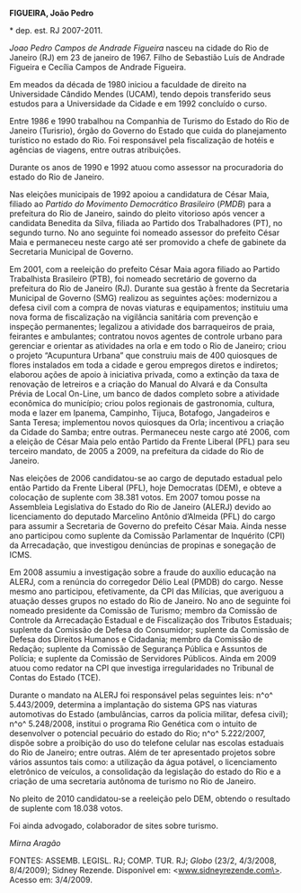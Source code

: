 **FIGUEIRA, João Pedro**

\* dep. est. RJ 2007-2011.

*Joao Pedro Campos de Andrade Figueira* nasceu na cidade do Rio de
Janeiro (RJ) em 23 de janeiro de 1967. Filho de Sebastião Luís de
Andrade Figueira e Cecília Campos de Andrade Figueira.

Em meados da década de 1980 iniciou a faculdade de direito na
Universidade Cândido Mendes (UCAM), tendo depois transferido seus
estudos para a Universidade da Cidade e em 1992 concluído o curso.

Entre 1986 e 1990 trabalhou na Companhia de Turismo do Estado do Rio de
Janeiro (Turisrio), órgão do Governo do Estado que cuida do planejamento
turístico no estado do Rio. Foi responsável pela fiscalização de hotéis
e agências de viagens, entre outras atribuições.

Durante os anos de 1990 e 1992 atuou como assessor na procuradoria do
estado do Rio de Janeiro.

Nas eleições municipais de 1992 apoiou a candidatura de César Maia,
filiado ao *Partido do Movimento Democrático Brasileiro* (*PMDB*) para a
prefeitura do Rio de Janeiro, saindo do pleito vitorioso após vencer a
candidata Benedita da Silva, filiada ao Partido dos Trabalhadores (PT),
no segundo turno. No ano seguinte foi nomeado assessor do prefeito César
Maia e permaneceu neste cargo até ser promovido a chefe de gabinete da
Secretaria Municipal de Governo.

Em 2001, com a reeleição do prefeito César Maia agora filiado ao Partido
Trabalhista Brasileiro (PTB), foi nomeado secretário de governo da
prefeitura do Rio de Janeiro (RJ). Durante sua gestão à frente da
Secretaria Municipal de Governo (SMG) realizou as seguintes ações:
modernizou a defesa civil com a compra de novas viaturas e equipamentos;
instituiu uma nova forma de fiscalização na vigilância sanitária com
prevenção e inspeção permanentes; legalizou a atividade dos barraqueiros
de praia, feirantes e ambulantes; contratou novos agentes de controle
urbano para gerenciar e orientar as atividades na orla e em todo o Rio
de Janeiro; criou o projeto “Acupuntura Urbana” que construiu mais de
400 quiosques de flores instalados em toda a cidade e gerou empregos
diretos e indiretos; elaborou ações de apoio à iniciativa privada, como
a extinção da taxa de renovação de letreiros e a criação do Manual do
Alvará e da Consulta Prévia de Local On-Line, um banco de dados completo
sobre a atividade econômica do município; criou polos regionais de
gastronomia, cultura, moda e lazer em Ipanema, Campinho, Tijuca,
Botafogo, Jangadeiros e Santa Teresa; implementou novos quiosques da
Orla; incentivou a criação da Cidade do Samba; entre outras. Permaneceu
neste cargo até 2006, com a eleição de César Maia pelo então Partido da
Frente Liberal (PFL) para seu terceiro mandato, de 2005 a 2009, na
prefeitura da cidade do Rio de Janeiro.

Nas eleições de 2006 candidatou-se ao cargo de deputado estadual pelo
então Partido da Frente Liberal (PFL), hoje Democratas (DEM), e obteve a
colocação de suplente com 38.381 votos. Em 2007 tomou posse na
Assembleia Legislativa do Estado do Rio de Janeiro (ALERJ) devido ao
licenciamento do deputado Marcelino Antônio d’Almeida (PFL) do cargo
para assumir a Secretaria de Governo do prefeito César Maia. Ainda nesse
ano participou como suplente da Comissão Parlamentar de Inquérito (CPI)
da Arrecadação, que investigou denúncias de propinas e sonegação de
ICMS.

Em 2008 assumiu a investigação sobre a fraude do auxílio educação na
ALERJ, com a renúncia do corregedor Délio Leal (PMDB) do cargo. Nesse
mesmo ano participou, efetivamente, da CPI das Milícias, que averiguou a
atuação desses grupos no estado do Rio de Janeiro. No ano de seguinte
foi nomeado presidente da Comissão de Turismo; membro da Comissão de
Controle da Arrecadação Estadual e de Fiscalização dos Tributos
Estaduais; suplente da Comissão de Defesa do Consumidor; suplente da
Comissão de Defesa dos Direitos Humanos e Cidadania; membro da Comissão
de Redação; suplente da Comissão de Segurança Pública e Assuntos de
Polícia; e suplente da Comissão de Servidores Públicos. Ainda em 2009
atuou como redator na CPI que investiga irregularidades no Tribunal de
Contas do Estado (TCE).

Durante o mandato na ALERJ foi responsável pelas seguintes leis: n^o^
5.443/2009, determina a implantação do sistema GPS nas viaturas
automotivas do Estado (ambulâncias, carros da policia militar, defesa
civil); n^o^ 5.248/2008, institui o programa Rio Genética com o intuito
de desenvolver o potencial pecuário do estado do Rio; n^o^ 5.222/2007,
dispõe sobre a proibição do uso do telefone celular nas escolas
estaduais do Rio de Janeiro; entre outras. Além de ter apresentado
projetos sobre vários assuntos tais como: a utilização da água potável,
o licenciamento eletrônico de veículos, a consolidação da legislação do
estado do Rio e a criação de uma secretaria autônoma de turismo no Rio
de Janeiro.

No pleito de 2010 candidatou-se a reeleição pelo DEM, obtendo o
resultado de suplente com 18.038 votos.

Foi ainda advogado, colaborador de sites sobre turismo.

*Mirna Aragão*

FONTES: ASSEMB. LEGISL. RJ; COMP. TUR. RJ; *Globo* (23/2, 4/3/2008,
8/4/2009); Sidney Rezende. Disponível em: \<www.sidneyrezende.com\>.
Acesso em: 3/4/2009.
